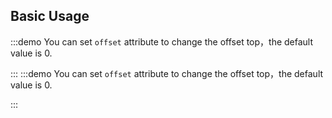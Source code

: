 ## Basic Usage

:::demo You can set `offset` attribute to change the offset top，the default value is 0.

<DialogInstance />

:::
:::demo You can set `offset` attribute to change the offset top，the default value is 0.

<SketchRule />

:::
